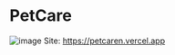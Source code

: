 # PetCare
![image](https://github.com/nocng238/datn-frontpage/assets/91748162/cc4b6f99-f08d-4b34-b4f7-8a2fd6da6775)
Site: https://petcaren.vercel.app
